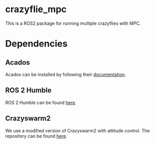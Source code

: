 # crazyflie_mpc
This is a ROS2 package for running multiple crazyflies with MPC.

# Dependencies
## Acados 
Acados can be installed by following their [documentation](https://docs.acados.org/installation/index.html).

## ROS 2 Humble
ROS 2 Humble can be found [here](https://docs.ros.org/en/humble/Installation.html).

## Crazyswarm2 
We use a modified version of Crazyswarm2 with attitude control. The repository can be found [here](https://github.com/llanesc/crazyswarm2/tree/sitl).

